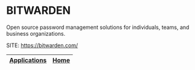 # BITWARDEN

 Open source password management solutions for individuals, teams, and business organizations.
 
 SITE: https://bitwarden.com/

 | [Applications](https://portable-linux-apps.github.io/apps.html) | [Home](https://portable-linux-apps.github.io)
 | --- | --- |
